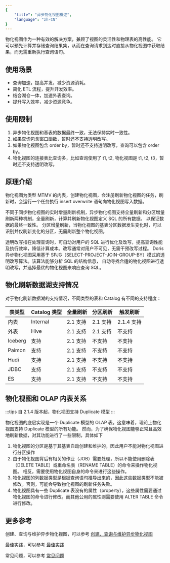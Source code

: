 ```yaml
---
{
    "title": "异步物化视图概述",
    "language": "zh-CN"
}
---
```


<!--
Licensed to the Apache Software Foundation (ASF) under one
or more contributor license agreements.  See the NOTICE file
distributed with this work for additional information
regarding copyright ownership.  The ASF licenses this file
to you under the Apache License, Version 2.0 (the
"License"); you may not use this file except in compliance
with the License.  You may obtain a copy of the License at

  http://www.apache.org/licenses/LICENSE-2.0

Unless required by applicable law or agreed to in writing,
software distributed under the License is distributed on an
"AS IS" BASIS, WITHOUT WARRANTIES OR CONDITIONS OF ANY
KIND, either express or implied.  See the License for the
specific language governing permissions and limitations
under the License.
-->

物化视图作为一种有效的解决方案，兼顾了视图的灵活性和物理表的高性能。
它可以预先计算并存储查询结果集，从而在查询请求到达时直接从物化视图中获取结果，而无需重新执行查询语句。

## 使用场景
- 查询加速，提高并发，减少资源消耗。
- 简化 ETL 流程，提升开发效率。
- 结合湖仓一体，加速外表查询。
- 提升写入效率，减少资源竞争。

## 使用限制

1. 异步物化视图和基表的数据最终一致，无法保持实时一致性。
2. 如果查询包含窗口函数，暂时还不支持透明改写。
3. 如果物化视图包含 order by，暂时还不支持透明改写，查询可以包含 order by。
4. 物化视图的连接表比查询多，比如查询使用了 t1, t2, 物化视图是 t1, t2, t3，暂时还不支持透明改写。

## 原理介绍
物化视图为类型 MTMV 的内表，创建物化视图，会注册刷新物化视图的任务，刷新时，会运行一个任务执行 insert overwrite 语句向物化视图写入数据。

不同于同步物化视图的实时增量刷新机制，异步物化视图支持全量刷新和分区增量刷新两种机制，全量刷新，计算并刷新物化视图定义 SQL 的所有数据。
以保证数据的最终一致性。 分区增量刷新，当物化视图的基表分区数据发生变化时，可以识别并仅刷新变化的分区，无需刷新整个物化视图。

透明改写指在处理查询时，可自动对用户的 SQL 进行优化及改写，提高查询性能及执行效率，降低计算成本。改写通常对用户不可见，无需干预改写过程。
Doris 异步物化视图采用基于 SPJG（SELECT-PROJECT-JOIN-GROUP-BY）模式的透明改写算法。该算法能够分析 SQL 的结构信息，
自动寻找合适的物化视图进行透明改写，并选择最优的物化视图来响应查询 SQL。

## 物化刷新数据湖支持情况

对于物化刷新数据湖的支持情况，不同类型的表和 Catalog 有不同的支持程度：

| 表类型  | Catalog 类型 | 全量刷新   | 分区刷新 | 触发刷新     |
| ------- | ------------ |--------| -------- |----------|
| 内表    | Internal     | 2.1 支持 | 2.1 支持  | 2.1.4 支持 |
| 外表    | Hive         | 2.1 支持 | 2.1 支持  | 不支持      |
| Iceberg | 支持         | 2.1 支持    | 不支持   | 不支持      |
| Paimon  | 支持         | 2.1 支持    | 不支持   | 不支持      |
| Hudi    | 支持         | 2.1 支持    | 不支持   | 不支持      |
| JDBC    | 支持         | 2.1 支持    | 不支持   | 不支持      |
| ES      | 支持         | 2.1 支持    | 不支持   | 不支持      |

## 物化视图和 OLAP 内表关系

:::tips
自 2.1.4 版本起，物化视图支持 Duplicate 模型
:::

物化视图的底层实现是一个 Duplicate 模型的 OLAP 表。这意味着，理论上物化视图支持 Duplicate 模型的所有功能。
然而，为了确保物化视图能够正常且高效地刷新数据，对其功能进行了一些限制，具体如下
1. 物化视图的分区是基于其基表自动创建和维护的，因此用户不能对物化视图进行分区操作
2. 由于物化视图背后有相关的作业（JOB）需要处理，所以不能使用删除表（DELETE TABLE）或重命名表（RENAME TABLE）的命令来操作物化视图。
   相反，需要使用物化视图自身的命令来进行这些操作。
3. 物化视图的列数据类型是根据查询语句推导出来的，因此这些数据类型不能被修改。否则，可能会导致物化视图的刷新任务失败。
4. 物化视图具有一些 Duplicate 表没有的属性（property），这些属性需要通过物化视图的命令进行修改。而其他公用的属性则需要使用 ALTER TABLE 命令进行修改。


## 更多参考
创建、查询与维护异步物化视图，可以参考 [创建、查询与维护异步物化视图](../functions-and-demands)

最佳实践，可以参考 [最佳实践](../use-guide)

常见问题，可以参考 [常见问题](../faq)

